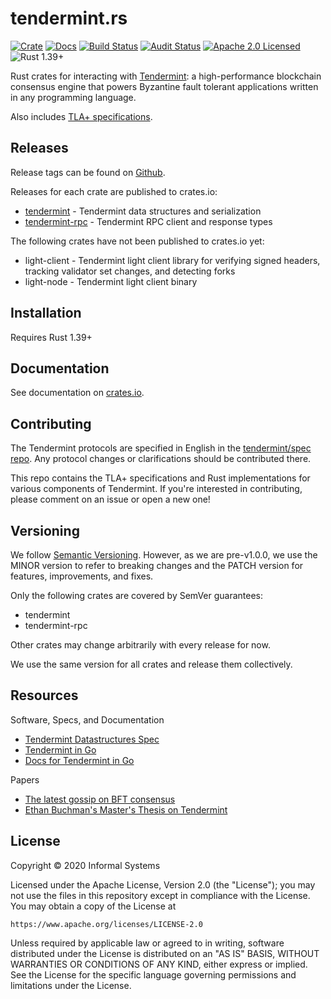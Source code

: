 # tendermint.rs

[![Crate][crate-image]][crate-link]
[![Docs][docs-image]][docs-link]
[![Build Status][build-image]][build-link]
[![Audit Status][audit-image]][audit-link]
[![Apache 2.0 Licensed][license-image]][license-link]
![Rust 1.39+][rustc-image]

Rust crates for interacting with [Tendermint]: a high-performance blockchain
consensus engine that powers Byzantine fault tolerant applications written
in any programming language.

Also includes [TLA+ specifications](/docs/spec).

## Releases

Release tags can be found on
[Github](https://github.com/informalsystems/tendermint-rs/releases).

Releases for each crate are published to crates.io:

- [tendermint][tendermint-docs-link] - Tendermint data structures and
  serialization
- [tendermint-rpc][tendermint-rpc-docs-link] - Tendermint RPC client and
  response types


The following crates have not been published to crates.io yet:

- light-client - Tendermint light client library for verifying
  signed headers, tracking validator set changes, and detecting forks
- light-node - Tendermint light client binary

## Installation

Requires Rust 1.39+

## Documentation

See documentation on [crates.io](#releases).

## Contributing

The Tendermint protocols are specified in English in the
[tendermint/spec repo](https://github.com/tendermint/spec).
Any protocol changes or clarifications should be contributed there.

This repo contains the TLA+ specifications and Rust implementations for
various components of Tendermint. If you're interested in contributing, please
comment on an issue or open a new one!

## Versioning

We follow [Semantic Versioning](https://semver.org/). However, as we are
pre-v1.0.0, we use the MINOR version to refer to breaking changes and the PATCH
version for features, improvements, and fixes.

Only the following crates are covered by SemVer guarantees:

- tendermint
- tendermint-rpc

Other crates may change arbitrarily with every release for now.

We use the same version for all crates and release them collectively.

## Resources

Software, Specs, and Documentation

- [Tendermint Datastructures Spec](https://github.com/tendermint/spec)
- [Tendermint in Go](https://github.com/tendermint/tendermint)
- [Docs for Tendermint in Go](http://docs.tendermint.com/)

Papers

- [The latest gossip on BFT consensus](https://arxiv.org/abs/1807.04938)
- [Ethan Buchman's Master's Thesis on Tendermint](https://atrium.lib.uoguelph.ca/xmlui/handle/10214/9769)

## License

Copyright © 2020 Informal Systems

Licensed under the Apache License, Version 2.0 (the "License");
you may not use the files in this repository except in compliance with the License.
You may obtain a copy of the License at

    https://www.apache.org/licenses/LICENSE-2.0

Unless required by applicable law or agreed to in writing, software
distributed under the License is distributed on an "AS IS" BASIS,
WITHOUT WARRANTIES OR CONDITIONS OF ANY KIND, either express or implied.
See the License for the specific language governing permissions and
limitations under the License.

[//]: # (badges)

[crate-image]: https://img.shields.io/crates/v/tendermint.svg
[crate-link]: https://crates.io/crates/tendermint
[docs-image]: https://docs.rs/tendermint/badge.svg
[docs-link]: https://docs.rs/tendermint/
[build-image]: https://github.com/informalsystems/tendermint-rs/workflows/Rust/badge.svg
[build-link]: https://github.com/informalsystems/tendermint-rs/actions?query=workflow%3ARust
[audit-image]: https://github.com/informalsystems/tendermint-rs/workflows/Audit-Check/badge.svg
[audit-link]: https://github.com/informalsystems/tendermint-rs/actions?query=workflow%3AAudit-Check
[license-image]: https://img.shields.io/badge/license-Apache2.0-blue.svg
[license-link]: https://github.com/interchainio/tendermint-rs/blob/master/LICENSE
[rustc-image]: https://img.shields.io/badge/rustc-1.39+-blue.svg

[//]: # (general links)

[tendermint-docs-link]: https://docs.rs/tendermint/
[tendermint-rpc-docs-link]: https://docs.rs/tendermint-rpc/
[Tendermint]: https://github.com/tendermint/tendermint

